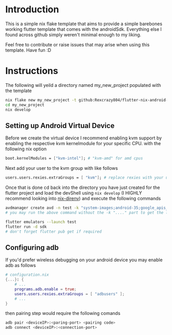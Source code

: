 # Introduction
This is a simple nix flake template that aims to provide a simple barebones
working flutter template that comes with the androidSdk. Everything else I found 
across github simply weren't minimal enough to my liking.

Feel free to contribute or raise issues that may arise when using this template.
Have fun :D

# Instructions
The following will yeild a directory named my_new_project populated with the template
```sh
nix flake new my_new_project -t github:Rexcrazy804/flutter-nix-android-template
cd my_new_project
nix develop
```

## Setting up Android Virtual Device
Before we create the virtual device I recommend enabling kvm support by enabling the respective
kvm kernelmodule for your specific CPU. with the following nix option
```nix
boot.kernelModules = ["kvm-intel"]; # "kvm-amd" for amd cpus
```

Next add your user to the kvm group with like follows
```nix
users.users.rexies.extraGroups = [ "kvm"]; # replace rexies with your username
```

Once that is done cd back into the directory you have just created for the
flutter project and load the devShell using `nix develop` (I HIGHLY recommend
looking into [nix-direnv](https://github.com/nix-community/nix-direnv)) and execute the 
following commands

```sh
avdmanager create avd -n test -k "system-images;android-35;google_apis_playstore_ps16k;x86_64"
# you may run the above command without the -k "...." part to get the list of available platforms

flutter emulators --launch test
flutter run -d sdk
# don't forget flutter pub get if required
```

## Configuring adb
If you'd prefer wireless debugging on your android device you may enable adb as follows
```nix
# configuration.nix
{...}: {
    # ...
    programs.adb.enable = true;
    users.users.rexies.extraGroups = [ "adbusers" ];
    # ...
}
```

then pairing step would require the following comands
```sh
adb pair <deviceIP>:<paring-port> <pairing code>
adb connect <deviceIP>:<connection-port>
```
